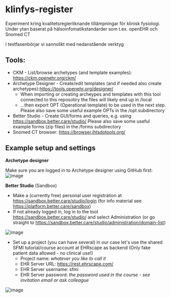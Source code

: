 # klinfys-register
Experiment kring kvalitetsregierliknande tillämpningar för klinisk fysiologi. Under ytan baserat på hälsoinfomatikstandarder som t.ex. openEHR och Snomed CT

I testfasenbörjar vi sannolikt med nedanstående verktyg 

## Tools:
* CKM - List/browse archetypes (and template examples): https://ckm.openehr.org/ckm/
* Archetype Designer - Create/edit templates (and if needed also create archetypes):https://tools.openehr.org/designer/
    * When importing or creating archeypes and templates with this tool connected to this reposotiry the files will likely end up in /local
    * ...then export OPT (Operational template) to be used in the next step. Please also save some useful example OPTs in the /opt subdirectory
* Better Studio - Create GUI/forms and queries, e.g. using https://sandbox.better.care/studio/ Please also save some useful example forms (zip files) in the /forms subdirectory
* Snomed CT browser: https://browser.ihtsdotools.org/

## Example setup and settings

**Archetype designer**

Make sure you are logged in to Archetype designer using GitHub first:
![image](https://user-images.githubusercontent.com/1034001/121351630-477c3b00-c92c-11eb-92d2-b00a40d15a1e.png)

**Better Studio** (Sandbox)

* Make a (currently free) personal user registration at https://sandbox.better.care/studio/login
(for info material see https://platform.better.care/sandbox)
* If not already logged in, log in to the tool https://sandbox.better.care/studio/ and select Administration (or go straight to https://sandbox.better.care/studio/administration/domain-list) 

![image](https://user-images.githubusercontent.com/1034001/121383694-eeba9b80-c947-11eb-81dd-d4bc10bbba25.png)
* Set up a project (you can have several) in our case let's use the shared SFMI tutorial/course account at EHRscape as backend (Only fake patient data allowed - no clinical use!)
    * Project name: *whatever you like to call it* 
    * EHR Server URL: https://rest.ehrscape.com/
    * EHR Server username: sfmi
    * EHR Server password: *the password used in the course - see invitation email or ask colleague*

![image](https://user-images.githubusercontent.com/1034001/121383318-a69b7900-c947-11eb-8962-0ab98b3ea384.png)
